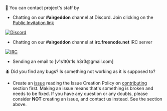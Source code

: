 :speech_balloon: You can contact project's staff by

- Chatting on our **#airgeddon** channel at Discord. Join clicking on the [Public Invitation link](https://discord.gg/sQ9dgt9)

<a href="https://discord.gg/sQ9dgt9" target="_blank"><img src="https://raw.githubusercontent.com/v1s1t0r1sh3r3/airgeddon/dev/imgs/wiki/airgeddon_discord.png" title="Discord"/></a>

- Chatting on our **#airgeddon** channel at **irc.freenode.net** IRC server

<a href="https://webchat.freenode.net/" target="_blank"><img src="https://raw.githubusercontent.com/v1s1t0r1sh3r3/airgeddon/master/imgs/wiki/airgeddon_irc.png" title="IRC"/></a>

- Sending an email to [v1s1t0r.1s.h3r3&#64;gmail.com]

:beetle: Did you find any bugs? Is something not working as it is supposed to?
- Create an [issue] reading the Issue Creation Policy on [contributing] section first. Making an issue means that's something is broken and needs to be fixed. If you have any question or any doubts, please consider **NOT** creating an issue, and contact us instead. See the section above.

[issue]: https://github.com/v1s1t0r1sh3r3/airgeddon/issues/new
[contributing]: https://github.com/v1s1t0r1sh3r3/airgeddon/blob/master/CONTRIBUTING.md